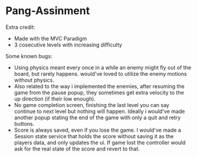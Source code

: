 # Pang-Assinment
 
Extra credit:

- Made with the MVC Paradigm
- 3 cosecutive levels with increasing difficulty

Some known bugs:
- Using physics meant every once in a while an enemy might fly out of the board, but rarely happens.
would've loved to utilize the enemy motions without physics.
- Also related to the way i implemented the enemies, after resuming the game from the pause popup, they sometimes get extra velocity to the up direction (if their low enough).
- No game completion screen, finishing the last level you can say continue to next level but nothing will happen.
Ideally i would've made another popup stating the end of the game with only a quit and retry buttons.
- Score is always saved, even if you lose the game.
I would've made a Session state service that holds the score without saving it as the players data, and only updates the ui.
If game lost the controller would ask for the real state of the score and revert to that.
